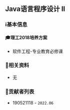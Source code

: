 ## Java语言程序设计 II

### ℹ基本信息

#### 🎓理工2018培养方案

+ 软件工程-专业教育必修课


###  📁相关资料

+ 无

### 👤贡献者列表

+ 190521118 - `2022.06`
